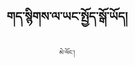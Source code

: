 ---
layout: post
title: གད་སྙིགས་ལ་ཡང་སྤྱོད་སྒོ་ཡོད།
author: མེ་ལོང་།
category: ཁོར་ཡུག
description: 
thumbnail: assets/img/recyclingtype.png
featuredvideo: http://s3.amazonaws.com/melhong/wp-content/uploads/2018/07/25120126/RecycleNew.mp4
---